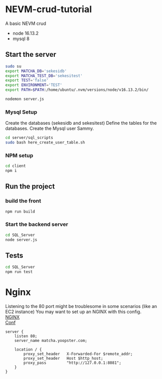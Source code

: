 # NEVM-crud-tutorial
A basic NEVM crud

- node 16.13.2
- mysql 8

## Start the server

```bash
sudo su
export MATCHA_DB='sekesidb'
export MATCHA_TEST_DB='sekesitest'
export TEST='false'
export ENVIRONMENT='TEST'
export PATH=$PATH:/home/ubuntu/.nvm/versions/node/v16.13.2/bin/
```
```bash
nodemon server.js
```
### Mysql Setup

Create the databases (sekesidb and sekesitest)
Define the tables for the databases.
Create the Mysql user Sammy.

```bash
cd server/sql_scripts
sudo bash here_create_user_table.sh
```

### NPM setup

```bash
cd client
npm i
```

## Run the project

### build the front

```bash
npm run build
```

### Start the backend server


```bash
cd SQL_Server
node server.js
```



## Tests

```bash
cd SQL_Server
npm run test
```

# Nginx

Listening to the 80 port might be troublesome in some scenarios (like an EC2 instance)
You may want to set up an NGINX with this config.   
[NGINX](https://www.nginx.com/blog/setting-up-nginx/)   
[Conf](https://stackoverflow.com/questions/24861311/forwarding-port-80-to-8080-using-nginx)

```nginx
server {
    listen 80;
    server_name matcha.yoopster.com;

    location / {
        proxy_set_header   X-Forwarded-For $remote_addr;
        proxy_set_header   Host $http_host;
        proxy_pass         "http://127.0.0.1:8081";
    }
}
```